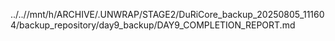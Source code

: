 ../..//mnt/h/ARCHIVE/.UNWRAP/STAGE2/DuRiCore_backup_20250805_111604/backup_repository/day9_backup/DAY9_COMPLETION_REPORT.md